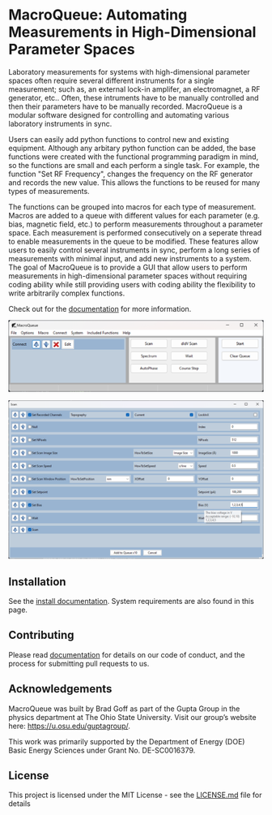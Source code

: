 # MacroQueue: Automating Measurements in High-Dimensional Parameter Spaces


Laboratory measurements for systems with high-dimensional parameter spaces often require several different instruments for a single measurement; such as, an external lock-in amplifer, an electromagnet, a RF generator, etc..  Often, these intruments have to be manually controlled and then their parameters have to be manually recorded.  MacroQueue is a modular software designed for controlling and automating various laboratory instruments in sync.


Users can easily add python functions to control new and existing equipment.  Although any arbitary python function can be added, the base functions were created with the functional programming paradigm in mind, so the functions are small and each perform a single task.  For example, the function "Set RF Frequency", changes the frequency on the RF generator and records the new value.  This allows the functions to be reused for many types of measurements.

The functions can be grouped into macros for each type of measurement.  Macros are added to a queue with different values for each parameter (e.g. bias, magnetic field, etc.) to perform measurements throughout a parameter space.  Each measurement is performed consecutively on a seperate thread to enable measurements in the queue to be modified.
These features allow users to easily control several instruments in sync, perform a long series of measurements with minimal input, and add new instruments to a system. 
The goal of MacroQueue is to provide a GUI that allow users to perform measurements in high-dimensional parameter spaces without requiring coding ability while still providing users with coding ability the flexibility to write arbitrarily complex functions.  

Check out for the [documentation](https://guptagroupstm.github.io/MacroQueue/index.html) for more information.


![Brief image of MacroQueue](https://raw.githubusercontent.com/guptagroupstm/MacroQueue/main/docs_src/source/ReadMe.png)

![Brief image of MacroQueue](https://raw.githubusercontent.com/guptagroupstm/MacroQueue/main/docs_src/source/ExpandingFigure.png)


## Installation

See the [install documentation](https://guptagroupstm.github.io/MacroQueue/Install.html). System requirements are also found in this page.

## Contributing

Please read [documentation](https://guptagroupstm.github.io/MacroQueue/Contributing.html) for details on our code of conduct, and the process for submitting pull requests to us.

## Acknowledgements

MacroQueue was built by Brad Goff as part of the Gupta Group in the physics department at The Ohio State University. Visit our group’s website here: https://u.osu.edu/guptagroup/.

This work was primarily supported by the Department of Energy (DOE) Basic Energy Sciences under Grant No. DE-SC0016379.

## License

This project is licensed under the MIT License - see the [LICENSE.md](LICENSE.md) file for details